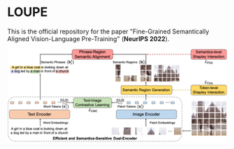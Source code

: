 # LOUPE
This is the official repository for the paper "Fine-Grained Semantically Aligned Vision-Language Pre-Training" (**NeurIPS 2022**).

![](https://github.com/YYJMJC/LOUPE/blob/main/framework.png)
